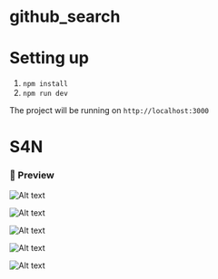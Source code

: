 # github_search

# Setting up
  
  1. `npm install`
  2. `npm run dev`
  
  The project will be running on `http://localhost:3000`

# S4N
  
  ### 🚀 Preview

  ![Alt text](https://user-images.githubusercontent.com/5963197/103500376-1ba6d780-4e19-11eb-80ec-33130a729ccb.png)
  
  ![Alt text](https://user-images.githubusercontent.com/5963197/103500377-1c3f6e00-4e19-11eb-8cd9-dda28f93f51e.png)
  
  ![Alt text](https://user-images.githubusercontent.com/5963197/103500378-1cd80480-4e19-11eb-9546-dcad4f84d874.png)
  
  ![Alt text](https://user-images.githubusercontent.com/5963197/103500382-1e093180-4e19-11eb-8190-6343da938fb7.png)
  
  ![Alt text](https://user-images.githubusercontent.com/5963197/103500383-1ea1c800-4e19-11eb-91cd-42ff8a88ae6a.png)
